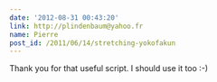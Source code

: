 ```yaml
---
date: '2012-08-31 00:43:20'
link: http://plindenbaum@yahoo.fr
name: Pierre
post_id: /2011/06/14/stretching-yokofakun
---
```


Thank you for that useful script. I should use it too :-)